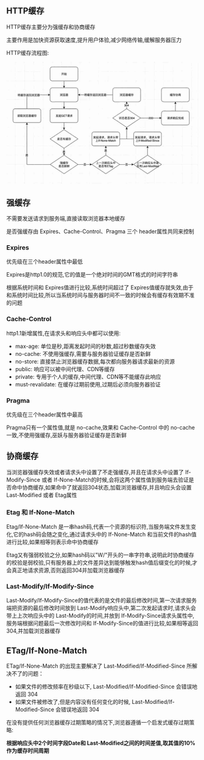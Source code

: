 ## HTTP缓存

HTTP缓存主要分为强缓存和协商缓存

主要作用是加快资源获取速度,提升用户体验,减少网络传输,缓解服务器压力

HTTP缓存流程图:

![HTTP缓存流程图](../images/HTTP缓存流程图.jpg)

## 强缓存

不需要发送请求到服务端,直接读取浏览器本地缓存

是否强缓存由 Expires、Cache-Control、Pragma 三个 header属性共同来控制

### Expires

优先级在三个header属性中最低

Expires是http1.0的规范,它的值是一个绝对时间的GMT格式的时间字符串

根据系统时间和 Expires值进行比较,系统时间超过了 Expires值缓存就失效,由于和系统时间比较,所以当系统时间与服务器时间不一致的时候会有缓存有效期不准的问题

### Cache-Control

http1.1新增属性,在请求头和响应头中都可以使用:

+ max-age: 单位是秒,距离发起时间的秒数,超过秒数缓存失效
+ no-cache: 不使用强缓存,需要与服务器验证缓存是否新鲜
+ no-store: 直接禁止浏览器缓存数据,每次都向服务器请求最新的资源
+ public: 响应可以被中间代理、CDN等缓存
+ private: 专用于个人的缓存,中间代理、CDN等不能缓存此响应
+ must-revalidate: 在缓存过期前使用,过期后必须向服务器验证

### Pragma

优先级在三个header属性中最高

Pragma只有一个属性值,就是 no-cache,效果和 Cache-Control 中的 no-cache 一致,不使用强缓存,巫妖与服务器验证缓存是否新鲜

## 协商缓存

当浏览器强缓存失效或者请求头中设置了不走强缓存,并且在请求头中设置了 If-Modify-Since 或者 If-None-Match的时候,会将这两个属性值到服务端去验证是否命中协商缓存,如果命中了就返回304状态,加载浏览器缓存,并且响应头会设置 Last-Modified 或者 Etag属性

### Etag 和 If-None-Match

Etag/If-None-Match 是一串hash码,代表一个资源的标识符,当服务端文件发生变化,它的hash码会随之变化,通过请求头中的 If-None-Match 和当前文件的hash值进行比较,如果相等则表示命中协商缓存

Etag又有强弱校验之分,如果hash码以"W/"开头的一串字符串,说明此时协商缓存的校验是弱校验,只有服务器上的文件差异达到能够触发hash值后缀变化的时候,才会真正地请求资源,否则返回304并加载浏览器缓存

### Last-Modify/If-Modify-Since

Last-Modify/If-Modify-Since的值代表的是文件的最后修改时间,第一次请求服务端把资源的最后修改时间放到 Last-Modify响应头中,第二次发起请求时,请求头会带上上次响应头中的 Last-Modify的时间,并放到 If-Modify-Since请求头属性中,服务端根据问题最后一次修改时间和 If-Modify-Since的值进行比较,如果相等返回304,并加载浏览器缓存

## ETag/If-None-Match

ETag/If-None-Match 的出现主要解决了 Last-Modified/If-Modified-Since 所解决不了的问题：

+ 如果文件的修改频率在秒级以下, Last-Modified/If-Modified-Since 会错误地返回 304
+ 如果文件被修改了,但是内容没有任何变化的时候, Last-Modified/If-Modified-Since 会错误地返回 304

在没有提供任何浏览器缓存过期策略的情况下,浏览器遵循一个启发式缓存过期策略:

**根据响应头中2个时间字段Date和 Last-Modified之间的时间差值,取其值的10%作为缓存时间周期**